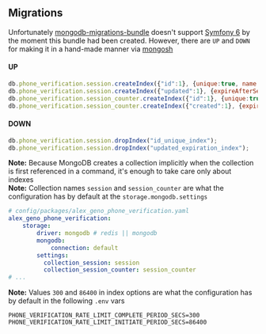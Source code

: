 ## Migrations
Unfortunately [mongodb-migrations-bundle](https://github.com/doesntmattr/mongodb-migrations-bundle) doesn't support [Symfony 6](https://symfony.com/doc/6.0/index.html) by the moment this bundle had been created.
However, there are `UP` and `DOWN` for making it in a hand-made manner via [mongosh](https://www.mongodb.com/docs/mongodb-shell/)
#### UP
```javascript
db.phone_verification.session.createIndex({"id":1}, {unique:true, name:"id_unique_index"});
db.phone_verification.session.createIndex({"updated":1}, {expireAfterSeconds:300, name:"updated_expiration_index"});
db.phone_verification.session_counter.createIndex({"id":1}, {unique:true, name:"id_unique_index"});
db.phone_verification.session_counter.createIndex({"created":1}, {expireAfterSeconds:86400, name:"created_expiration_index"});
```
#### DOWN
```javascript
db.phone_verification.session.dropIndex("id_unique_index");
db.phone_verification.session.dropIndex("updated_expiration_index");
```
**Note:** Because MongoDB creates a collection implicitly when the collection is first referenced in a command, it's enough to take care only about indexes  
**Note:** Collection names `session` and `session_counter` are what the configuration has by default at the `storage.mongodb.settings`  
```yaml
# config/packages/alex_geno_phone_verification.yaml
alex_geno_phone_verification:
    storage:
        driver: mongodb # redis || mongodb
        mongodb:
            connection: default
        settings:
          collection_session: session
          collection_session_counter: session_counter
# ...
```
**Note:** Values `300` and `86400` in index options are what the configuration has by default in the following `.env` vars
```dotenv
PHONE_VERIFICATION_RATE_LIMIT_COMPLETE_PERIOD_SECS=300
PHONE_VERIFICATION_RATE_LIMIT_INITIATE_PERIOD_SECS=86400
```